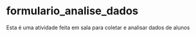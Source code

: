 # formulario_analise_dados
Esta é uma atividade feita em sala para coletar e analisar dados de alunos
